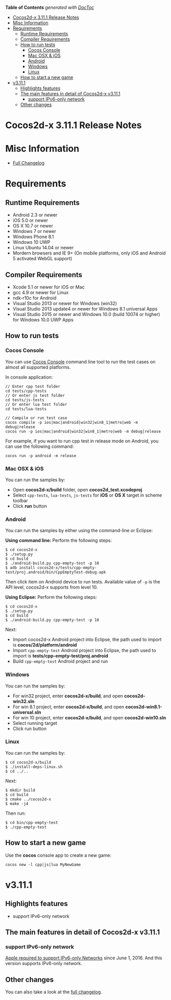 <!-- START doctoc generated TOC please keep comment here to allow auto update -->
<!-- DON'T EDIT THIS SECTION, INSTEAD RE-RUN doctoc TO UPDATE -->
**Table of Contents**  *generated with [DocToc](https://github.com/thlorenz/doctoc)*

- [Cocos2d-x 3.11.1 Release Notes](#cocos2d-x-3111-release-notes)
- [Misc Information](#misc-information)
- [Requirements](#requirements)
  - [Runtime Requirements](#runtime-requirements)
  - [Compiler Requirements](#compiler-requirements)
  - [How to run tests](#how-to-run-tests)
    - [Cocos Console](#cocos-console)
    - [Mac OSX & iOS](#mac-osx-&-ios)
    - [Android](#android)
    - [Windows](#windows)
    - [Linux](#linux)
  - [How to start a new game](#how-to-start-a-new-game)
- [v3.11.1](#v3111)
  - [Highlights features](#highlights-features)
  - [The main features in detail of Cocos2d-x v3.11.1](#the-main-features-in-detail-of-cocos2d-x-v3111)
    - [support IPv6-only network](#support-ipv6-only-network)
  - [Other changes](#other-changes)

<!-- END doctoc generated TOC please keep comment here to allow auto update -->

# Cocos2d-x 3.11.1 Release Notes #

# Misc Information

* [Full Changelog](https://github.com/cocos2d/cocos2d-x/blob/v3/CHANGELOG)

# Requirements

## Runtime Requirements

* Android 2.3 or newer
* iOS 5.0 or newer
* OS X 10.7 or newer
* Windows 7 or newer
* Windows Phone 8.1
* Windows 10 UWP
* Linux Ubuntu 14.04 or newer
* Mordern browsers and IE 9+ (On mobile platforms, only iOS and Android 5 activated WebGL support)

## Compiler Requirements

* Xcode 5.1 or newer for iOS or Mac
* gcc 4.9 or newer for Linux
* ndk-r10c for Android
* Visual Studio 2013 or newer for Windows (win32)
* Visual Studio 2013 update4 or newer for Windows 8.1 universal Apps
* Visual Studio 2015 or newer and Windows 10.0 (build 10074 or higher) for Windows 10.0 UWP Apps

## How to run tests

### Cocos Console

You can use [Cocos Console](www.cocos2d-x.org/wiki/Cocos2d-console) command line tool to run the test cases on almost all supported platforms.

In console application:
```
// Enter cpp test folder
cd tests/cpp-tests
// Or enter js test folder
cd tests/js-tests
// Or enter lua test folder
cd tests/lua-tests

// Compile or run test case
cocos compile -p ios|mac|android|win32|win8_1|metro|web -m debug|release
cocos run -p ios|mac|android|win32|win8_1|metro|web -m debug|release
```

For example, if you want to run cpp test in release mode on Android, you can use the following command:

```
cocos run -p android -m release
```

### Mac OSX & iOS
You can run the samples by:

* Open __cocos2d-x/build__ folder, open __cocos2d_test.xcodeproj__
* Select `cpp-tests`, `lua-tests`, `js-tests` for __iOS__ or __OS X__ target in scheme toolbar
* Click __run__ button

### Android
You can run the samples by either using the command-line or Eclipse:

**Using command line:**
Perform the following steps:

    $ cd cocos2d-x
    $ ./setup.py
    $ cd build
    $ ./android-build.py cpp-empty-test -p 10
    $ adb install cocos2d-x/tests/cpp-empty-test/proj.android/bin/CppEmptyTest-debug.apk

Then click item on Android device to run tests. Available value of `-p` is the API level, cocos2d-x supports from level 10.

**Using Eclipse:**
Perform the following steps:

    $ cd cocos2d-x
    $ ./setup.py
    $ cd build
    $ ./android-build.py cpp-empty-test -p 10

Next:

* Import cocos2d-x Android project into Eclipse, the path used to import is __cocos/2d/platform/android__
* Import `cpp-empty-test` Android project into Eclipse, the path used to import is __tests/cpp-empty-test/proj.android__
* Build `cpp-empty-test` Android project and run

### Windows
You can run the samples by:

* For win32 project, enter __cocos2d-x/build__, and open __cocos2d-win32.sln__
* For win 8.1 project, enter __cocos2d-x/build__, and open __cocos2d-win8.1-universal.sln__
* For win 10 project, enter __cocos2d-x/build__, and open __cocos2d-win10.sln__
* Select running target
* Click run button

### Linux
You can run the samples by:

    $ cd cocos2d-x/build
    $ ./install-deps-linux.sh
    $ cd ../..

Next:

    $ mkdir build
    $ cd build
    $ cmake ../cocos2d-x
    $ make -j4

Then run:

    $ cd bin/cpp-empty-test
    $ ./cpp-empty-test

## How to start a new game
Use the __cocos__ console app to create a new game:

```
cocos new -l cpp|js|lua MyNewGame
```

# v3.11.1

## Highlights features

* support IPv6-only network


## The main features in detail of Cocos2d-x v3.11.1

### support IPv6-only network
[Apple required to support IPv6-only Networks](https://developer.apple.com/news/?id=05042016a) since June 1, 2016. And this version supports IPv6-only network.

## Other changes
You can also take a look at the [full changelog](https://github.com/cocos2d/cocos2d-x/blob/v3/CHANGELOG).
